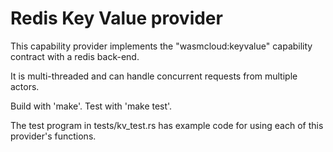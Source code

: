 # Redis Key Value provider

This capability provider implements the "wasmcloud:keyvalue" capability
contract with a redis back-end.

It is multi-threaded and can handle concurrent requests from multiple actors.

Build with 'make'. Test with 'make test'.

The test program in tests/kv_test.rs has example code for using 
each of this provider's functions.
